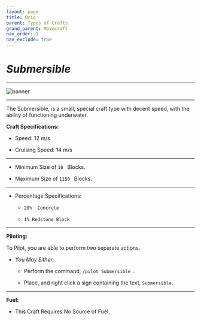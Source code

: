 ```yaml
---
layout: page
title: Brig
parent: Types of Crafts
grand_parent: Movecraft
nav_order: 1
nav_exclude: true
---
```


# ***Submersible***

---

![banner](https://static.planetminecraft.com/files/resource_media/screenshot/1507/2015-02-14_1818048643464_lrg.jpg)

---

The Submersible, is a small, special craft type with decent speed, with the ability of functioning underwater.

**Craft Specifications:**

- Speed: 12 m/s
  
- Cruising Speed: 14 m/s

---

- Minimum Size of  `10 ` Blocks.
  
- Maximum Size of  `1150 ` Blocks.

---

- Percentage Specifications:
  
  - `20%  Concrete `
    
  - `1% Redstone Block `
    
---

**Piloting:**

To Pilot, you are able to perform two separate actions.
- *You May Either:*
  
    - Perform the command,  `/pilot Submersible `.
      
    - Place, and right click a sign containing the text,  `Submersible`.

--- 

**Fuel:**

- This Craft Requires No Source of Fuel.

